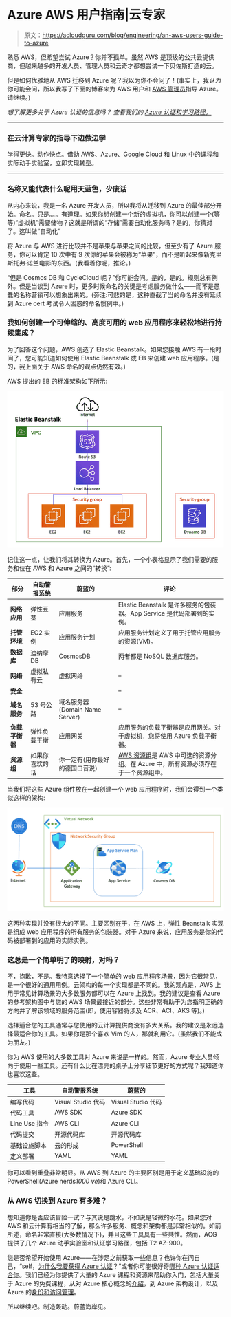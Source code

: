 # Azure AWS 用户指南|云专家

> 原文：<https://acloudguru.com/blog/engineering/an-aws-users-guide-to-azure>

熟悉 AWS，但希望尝试 Azure？你并不孤单。虽然 AWS 是顶级的公共云提供商，但越来越多的开发人员、管理人员和云奇才都想尝试一下贝佐斯打造的云。

但是如何优雅地从 AWS 迁移到 Azure 呢？我以为你不会问了！(事实上，我*认为*你可能会问，所以我写了下面的博客来为 AWS 用户和 [AWS 管理员](https://acloudguru.com/course/intro-to-azure-for-aws-admins)指导 Azure。请继续。)

*想了解更多关于 Azure 认证的信息吗？*
*查看我们的 [Azure 认证和学习路径。](https://acloudguru.com/azure-cloud-training)*

* * *

### 在云计算专家的指导下边做边学

学得更快。动作快点。借助 AWS、Azure、Google Cloud 和 Linux 中的课程和实际动手实验室，立即实现转型。

* * *

### 名称又能代表什么呢用天蓝色，少废话

从内心来说，我是一名 Azure 开发人员，所以我将从迁移到 Azure 的最佳部分开始。命名。只是。。。有道理。如果你想创建一个新的虚拟机，你可以创建一个(等等)“虚拟机”需要储物？这就是所谓的“存储”需要自动化服务吗？是的，你猜对了。这叫做“自动化”

将 Azure 与 AWS 进行比较并不是苹果与苹果之间的比较，但至少有了 Azure 服务，你可以肯定 10 次中有 9 次你的苹果会被称为“苹果”，而不是听起来像新克里斯托弗·诺兰电影的东西。(我看着你呢，推论。)

“但是 Cosmos DB 和 CycleCloud 呢？”你可能会问。是的，是的。规则总有例外。但是当谈到 Azure 时，更多时候命名的关键是考虑服务做什么——而不是愚蠢的名称营销可以想象出来的。(旁注:可悲的是，这种直截了当的命名并没有延续到 Azure cert 考试令人困惑的命名惯例中。)

### 我如何创建一个可伸缩的、高度可用的 web 应用程序来轻松地进行持续集成？

为了回答这个问题，AWS 创造了 Elastic Beanstalk。如果您接触 AWS 有一段时间了，您可能知道如何使用 Elastic Beanstalk 或 EB 来创建 web 应用程序。(是的，我上面关于 AWS 命名的观点仍然有效。)

AWS 提出的 EB 的标准架构如下所示:

![](img/bb9d0b4cb8ca57370af8305a7eda4dea.png)

记住这一点，让我们将其转换为 Azure。首先，一个小表格显示了我们需要的服务和位在 AWS 和 Azure 之间的“转换”:

| 部分 | 自动警报系统 | 蔚蓝的 | 评论 |
| --- | --- | --- | --- |
| **网络应用** | 弹性豆茎 | 应用服务 | Elastic Beanstalk 是许多服务的包装器。App Service 是代码部署到的实例。 |
| **托管环境** | EC2 实例 | 应用服务计划 | 应用服务计划定义了用于托管应用服务的资源(VM)。 |
| **数据库** | 迪纳摩 DB | CosmosDB | 两者都是 NoSQL 数据库服务。 |
| **网络** | 虚拟私有云 | 虚拟网络 | – |
| **安全** |  |  | – |
| **域名服务** | 53 号公路 | 域名服务器(Domain Name Server) | – |
| **负载平衡器** | 弹性负载平衡 | 应用网关 | 应用服务的负载平衡器是应用网关。对于虚拟机，您将使用 Azure 负载平衡器。 |
| **资源组** | 如果你喜欢的话 | 你一定有(用你最好的德国口音说) | [AWS 资源组](https://acloudguru.com/hands-on-labs/using-aws-tags-and-resource-groups)是 AWS 中可选的资源分组。在 Azure 中，所有资源必须存在于一个资源组中。 |

当我们将这些 Azure 组件放在一起创建一个 web 应用程序时，我们会得到一个类似这样的架构:

![](img/98527f584d91b12b37f6a3fa138d081c.png)

这两种实现并没有很大的不同。主要区别在于，在 AWS 上，弹性 Beanstalk 实现是组成 web 应用程序的所有服务的包装器。对于 Azure 来说，应用服务是你的代码被部署到的应用的实际实例。

### 这总是一个简单明了的映射，对吗？

不，抱歉，不是。我特意选择了一个简单的 web 应用程序场景，因为它很常见，是一个很好的通用用例。云架构的每一个实现都是不同的。我的观点是，AWS 上用于常见计算场景的大多数服务都可以在 Azure 上找到。我的建议是查看 Azure 的参考架构图中与您的 AWS 场景最接近的部分。这些非常有助于为您指明正确的方向并了解该领域的服务范围(即，使用容器将涉及 ACR、ACI、AKS 等)。)

选择适合您的工具通常与您使用的云计算提供商没有多大关系。我的建议是永远选择最适合你的工具。如果你是那个喜欢 Vim 的人，那就利用它。(虽然我们不能成为朋友。)

你为 AWS 使用的大多数工具对 Azure 来说是一样的。然而，Azure 专业人员倾向于使用一些工具。还有什么比在漂亮的桌子上分享细节更好的方式呢？我知道你也喜欢这些。

| 工具 | 自动警报系统 | 蔚蓝的 |
| --- | --- | --- |
| 编写代码 | Visual Studio 代码 | Visual Studio 代码 |
| 代码工具 | AWS SDK | Azure SDK |
| Line Use 指令 | AWS CLI | Azure CLI |
| 代码提交 | 开源代码库 | 开源代码库 |
| 基础设施脚本 | 云的形成 | PowerShell |
| 定义部署 | YAML | YAML |

你可以看到重叠非常明显。从 AWS 到 Azure 的主要区别是用于定义基础设施的 PowerShell(Azure nerds*1000 ve*)和 Azure CLI。

### 从 AWS 切换到 Azure 有多难？

想知道你是否应该冒险一试？与其说是跳水，不如说是轻微的水花。如果您对 AWS 和云计算有相当的了解，那么许多服务、概念和架构都是非常相似的。如前所述，命名非常直接(大多数情况下)，并且这些工具具有一些共性。然而，ACG 提供了几个 Azure 动手实验室和认证学习路径，包括 T2 AZ-900。

您是否希望开始使用 Azure——在涉足之前获取一些信息？也许你在问自己，“self，[为什么我要获得 Azure 认证](https://acloudguru.com/blog/engineering/why-should-i-get-an-azure-certification)？”或者你可能很好奇[哪种 Azure 认证适合你](https://acloudguru.com/blog/engineering/which-azure-certification-is-right-for-me)。我们已经为你提供了大量的 Azure 课程和资源来帮助你入门，包括大量关于 Azure 的免费课程，从对 Azure 核心概念的[介绍](https://acloudguru.com/course/az-900-microsoft-azure-fundamentals-2020)，到 Azure 架构设计，以及 Azure 的[身份和访问管理](https://acloud.guru/learn/17e4d37f-5a2a-4840-81a7-c2884425c576)。

所以继续吧。制造轰动。蔚蓝海岸见。
